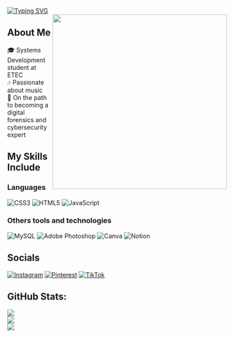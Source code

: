 [![Typing SVG](https://readme-typing-svg.demolab.com?font=Quicksand&weight=700&size=35&pause=1000&color=8C52FF&width=435&lines=Hi%2C+I'm+Nicoly)](https://git.io/typing-svg)<br>
<img src="https://i.pinimg.com/originals/dc/2a/a7/dc2aa7219ef6c877897de0efe38b31d9.gif" width="400" align="right">

## About Me
🎓 Systems Development student at ETEC<br>🎶 Passionate about music<br>🚀 On the path to becoming a digital forensics and cybersecurity expert

## My Skills Include
### Languages
![CSS3](https://img.shields.io/badge/css3-%231572B6.svg?style=flat&logo=css3&logoColor=white) ![HTML5](https://img.shields.io/badge/html5-%23E34F26.svg?style=flat&logo=html5&logoColor=white) ![JavaScript](https://img.shields.io/badge/javascript-%23323330.svg?style=flat&logo=javascript&logoColor=%23F7DF1E) 

### Others tools and technologies
![MySQL](https://img.shields.io/badge/mysql-4479A1.svg?style=flat&logo=mysql&logoColor=white) ![Adobe Photoshop](https://img.shields.io/badge/adobe%20photoshop-%2331A8FF.svg?style=flat&logo=adobe%20photoshop&logoColor=white) ![Canva](https://img.shields.io/badge/Canva-%2300C4CC.svg?style=flat&logo=Canva&logoColor=white) ![Notion](https://img.shields.io/badge/Notion-%23000000.svg?style=flat&logo=notion&logoColor=white)

## Socials
[![Instagram](https://img.shields.io/badge/Instagram-%23E4405F.svg?logo=Instagram&logoColor=white)](https://instagram.com/nicksarahh) [![Pinterest](https://img.shields.io/badge/Pinterest-%23E60023.svg?logo=Pinterest&logoColor=white)](https://pinterest.com/nicksarah_) [![TikTok](https://img.shields.io/badge/TikTok-%23000000.svg?logo=TikTok&logoColor=white)](https://tiktok.com/@nicksarah) 

## GitHub Stats:
![](https://github-readme-stats.vercel.app/api?username=nicksarahh&theme=aura&hide_border=true&include_all_commits=false&count_private=false)<br/>
![](https://github-readme-streak-stats.herokuapp.com/?user=nicksarahh&theme=aura&hide_border=true)<br/>
![](https://github-readme-stats.vercel.app/api/top-langs/?username=nicksarahh&theme=aura&hide_border=true&include_all_commits=false&count_private=false&layout=compact)

<!-- Proudly created with GPRM ( https://gprm.itsvg.in ) -->
